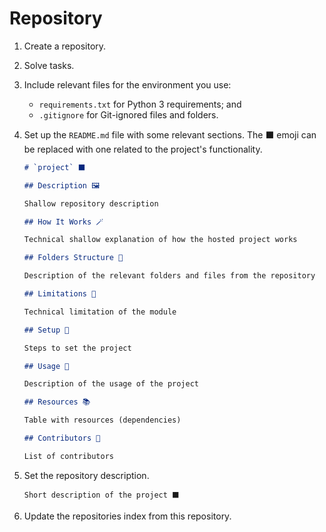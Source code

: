 # Repository

1. Create a repository.
2. Solve tasks.
3. Include relevant files for the environment you use:
    - `requirements.txt` for Python 3 requirements; and
    - `.gitignore` for Git-ignored files and folders.
4. Set up the `README.md` file with some relevant sections. The ⬛ emoji can be replaced with one related to the project's functionality.

    ```markdown
    # `project` ⬛

    ## Description 🖼️

    Shallow repository description

    ## How It Works 🪄

    Technical shallow explanation of how the hosted project works

    ## Folders Structure 📁

    Description of the relevant folders and files from the repository

    ## Limitations 🚧

    Technical limitation of the module

    ## Setup 🔧

    Steps to set the project

    ## Usage 🧰

    Description of the usage of the project

    ## Resources 📚

    Table with resources (dependencies)

    ## Contributors 🤝

    List of contributors
    ```

5. Set the repository description.

    ```
    Short description of the project ⬛
    ```

6. Update the repositories index from this repository.